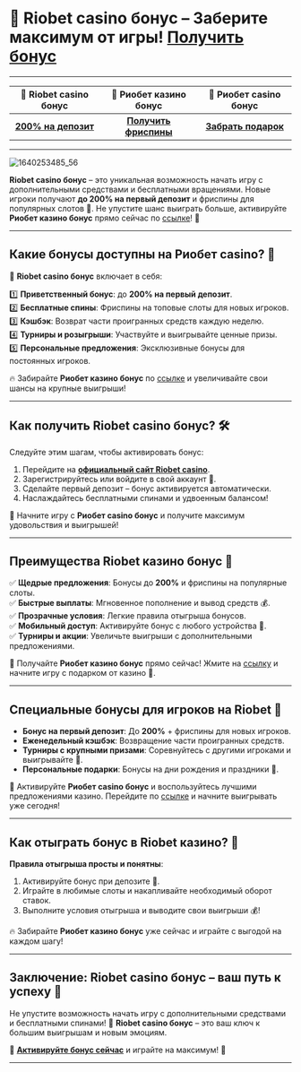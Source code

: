 # 🎁 Riobet casino бонус – Заберите максимум от игры! [**Получить бонус**](https://brandplay.link/dtx89f2L)

---

| 💎 **Riobet casino бонус** | 🎰 **Риобет казино бонус** | 🌟 **Риобет casino бонус** |
|:-------------------------:|:--------------------------:|:--------------------------:|
| [**200% на депозит**](https://brandplay.link/dtx89f2L) | [**Получить фриспины**](https://brandplay.link/dtx89f2L) | [**Забрать подарок**](https://brandplay.link/dtx89f2L) |

---
![1640253485_56](https://github.com/user-attachments/assets/469c291f-065d-4a60-ae2f-9c48540bda1e)

**Riobet casino бонус** – это уникальная возможность начать игру с дополнительными средствами и бесплатными вращениями. Новые игроки получают **до 200% на первый депозит** и фриспины для популярных слотов 🎰. Не упустите шанс выиграть больше, активируйте **Риобет казино бонус** прямо сейчас по [ссылке](https://brandplay.link/dtx89f2L)! 🚀  

---

## Какие бонусы доступны на Риобет casino? 🎁  

🎉 **Riobet casino бонус** включает в себя:  

1️⃣ **Приветственный бонус**: до **200% на первый депозит**.  
2️⃣ **Бесплатные спины**: Фриспины на топовые слоты для новых игроков.  
3️⃣ **Кэшбэк**: Возврат части проигранных средств каждую неделю.  
4️⃣ **Турниры и розыгрыши**: Участвуйте и выигрывайте ценные призы.  
5️⃣ **Персональные предложения**: Эксклюзивные бонусы для постоянных игроков.  

🔥 Забирайте **Риобет казино бонус** по [ссылке](https://brandplay.link/dtx89f2L) и увеличивайте свои шансы на крупные выигрыши!  

---

## Как получить Riobet casino бонус? 🛠️  

Следуйте этим шагам, чтобы активировать бонус:  

1. Перейдите на [**официальный сайт Riobet casino**](https://brandplay.link/dtx89f2L).  
2. Зарегистрируйтесь или войдите в свой аккаунт 🎲.  
3. Сделайте первый депозит – бонус активируется автоматически.  
4. Наслаждайтесь бесплатными спинами и удвоенным балансом!  

🎯 Начните игру с **Риобет casino бонус** и получите максимум удовольствия и выигрышей!  

---

## Преимущества Riobet казино бонус 🌟  

✅ **Щедрые предложения**: Бонусы до **200%** и фриспины на популярные слоты.  
✅ **Быстрые выплаты**: Мгновенное пополнение и вывод средств 💰.  
✅ **Прозрачные условия**: Легкие правила отыгрыша бонусов.  
✅ **Мобильный доступ**: Активируйте бонус с любого устройства 📱.  
✅ **Турниры и акции**: Увеличьте выигрыши с дополнительными предложениями.  

🎁 Получайте **Риобет казино бонус** прямо сейчас! Жмите на [ссылку](https://brandplay.link/dtx89f2L) и начните игру с подарком от казино 🚀.  

---

## Специальные бонусы для игроков на Riobet 🎰  

- **Бонус на первый депозит**: До **200%** + фриспины для новых игроков.  
- **Еженедельный кэшбэк**: Возвращение части проигранных средств.  
- **Турниры с крупными призами**: Соревнуйтесь с другими игроками и выигрывайте 💎.  
- **Персональные подарки**: Бонусы на дни рождения и праздники 🎉.  

🎯 Активируйте **Риобет casino бонус** и воспользуйтесь лучшими предложениями казино. Перейдите по [ссылке](https://brandplay.link/dtx89f2L) и начните выигрывать уже сегодня!  

---

## Как отыграть бонус в Riobet казино? 🔑  

**Правила отыгрыша просты и понятны**:  

1. Активируйте бонус при депозите 🎁.  
2. Играйте в любимые слоты и накапливайте необходимый оборот ставок.  
3. Выполните условия отыгрыша и выводите свои выигрыши 💰!  

🔥 Забирайте **Риобет казино бонус** уже сейчас и играйте с выгодой на каждом шагу!  

---

## Заключение: Riobet casino бонус – ваш путь к успеху 🎯  

Не упустите возможность начать игру с дополнительными средствами и бесплатными спинами! 🎰 **Riobet casino бонус** – это ваш ключ к большим выигрышам и новым эмоциям.  

🎁 [**Активируйте бонус сейчас**](https://brandplay.link/dtx89f2L) и играйте на максимум! 🚀  

---

